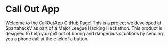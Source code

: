 # Call Out App
Welcome to the CallOutApp GitHub Page!
This is a project we developed at SpartahackV as part of a Major League Hacking Hackathon. This product is designed to help you get out of boring and dangerous situations by sending you a phone call at the click of a button.
